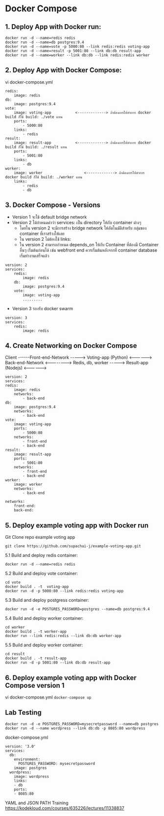 # Docker Compose

## 1. Deploy App with Docker run:
```
docker run -d --name=redis redis
docker run -d --name=db postgres:9.4
docker run -d --name=vote -p 5000:80 --link redis:redis voting-app
docker run -d --name=result -p 5001:80 --link db:db result-app
docker run -d --name=worker --link db:db --link redis:redis worker 
```
## 2. Deploy App with Docker Compose:
vi docker-compose.yml
```
redis:
    image: redis
db:
    image: postgres:9.4
vote:
    image: voting-app           <-------------> ถ้าต้องการให้ทำการ docker build ก็ใช้ build: ./vote แทน
    ports: 
        - 5000:80
    links:
        - redis
result:
    image: result-app           <-------------> ถ้าต้องการให้ทำการ docker build ก็ใช้ build: ./result แทน
    ports: 
        - 5001:80
    links:
        - db
worker:
    image: worker                   <-------------> ถ้าต้องการให้ทำการ docker build ก็ใช้ build: ./worker แทน
    links:
        - redis
        - db
```

## 3. Docker Compose - Versions
- Version 1 
    จะใช้ default bridge network 
- Version 2 ได้กำหนดคำว่า services: เป็น directory ให้กับ container ต่างๆ 
    - โดยใน version 2 จะมีการสร้าง bridge network ให้อัตโนมัติสำหรับ กลุ่มของ container ที่เราสร้างให้เลย
    - ใน version 2 ไม่ต้องใช้ links: 
    - ใน version 2 สามารถกำหนด depends_on ให้กับ Container ที่ต้องมี Container อื่นๆ เริ่มต้นก่อนได้ เช่น webfront end ควรเริ่มต้นหลังจากที่ container database เริ่มทำงานเสร็จแล้ว
```
version: 2
services: 
    redis:
        image: redis
    db:
        image: postgres:9.4
    vote:
        image: voting-app 
        .........
```
- Version 3  รองรับ docker swarm
```
version: 3
services: 
    redis:
        image: redis
```

## 4. Create Networking on Docker Compose

Client  ------Front-end-Network -----> Voting-app (Python) <------> Back-end-Network <--------> Redis, db, worker
                                                        -----> Result-app (Nodejs)  <------> 

```
version: 2
services:
redis:
    image: redis
    networks:
        - back-end
db:
    image: postgres:9.4
    networks:
        - back-end
vote:
    image: voting-app 
    ports: 
        - 5000:80
    networks:
        - front-end
        - back-end
result:
    image: result-app
    ports: 
        - 5001:80
    networks:
        - front-end
        - back-end
worker:
    image: worker 
    networks:
        - back-end

networks:
    front-end:
    back-end:
```
## 5. Deploy example voting app with Docker run
Git Clone repo example voting app
```
git clone https://github.com/supachai-j/example-voting-app.git
```
5.1 Build and deploy redis container:
```
docker run -d --name=redis redis
```
5.2 Build and deploy vote container:
```
cd vote 
docker build . -t  voting-app
docker run -d -p 5000:80 --link redis:redis voting-app
```
5.3 Build and deploy postgress container:
```
docker run -d -e POSTGRES_PASSWORD=postgres --name=db postgres:9.4
```
5.4 Build and deploy worker container:
```
cd worker
docker build . -t worker-app
docker run --link redis:redis --link db:db worker-app
```
5.5 Build and deploy worker container:
```
cd result
docker build . -t result-app
docker run -d -p 5001:80 --link db:db result-app
```

## 6. Deploy example voting app with Docker Compose version 1
vi docker-compose.yml
``
docker-compose up
``
## Lab Testing 
```
docker run -d -e POSTGRES_PASSWORD=mysecretpassword --name=db postgres
docker run -d --name wordpress --link db:db -p 8085:80 wordpress
```
docker-compose.yml
```
version: '3.0'
services:
  db:
    environment:
      POSTGRES_PASSWORD: mysecretpassword
    image: postgres
  wordpress:
    image: wordpress
    links:
    - db
    ports:
    - 8085:80
```
YAML and JSON PATH Training
https://kodekloud.com/courses/635226/lectures/11338837